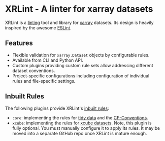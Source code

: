 # XRLint - A linter for xarray datasets


XRLint is a [linting](https://en.wikipedia.org/wiki/Lint_(software)) 
tool and library for [xarray]() datasets.
Its design is heavily inspired by the awesome [ESLint](https://eslint.org/).


## Features 

- Flexible validation for `xarray.Dataset` objects by configurable rules.
- Available from CLI and Python API.
- Custom plugins providing custom rule sets allow addressing 
  different dataset conventions.
- Project-specific configurations including configuration of individual 
  rules and file-specific settings.


## Inbuilt Rules

The following plugins provide XRLint's [inbuilt rules](rule-ref.md):

- `core`: implementing the rules for
  [tidy data](https://tutorial.xarray.dev/intermediate/data_cleaning/05.1_intro.html)
  and the 
  [CF-Conventions](https://cfconventions.org/cf-conventions/cf-conventions.html).
- `xcube`: implementing the rules for 
  [xcube datasets](https://xcube.readthedocs.io/en/latest/cubespec.html).
  Note, this plugin is fully optional. You must manually configure 
  it to apply its rules. It may be moved into a separate GitHub repo 
  once XRLint is mature enough. 

